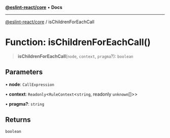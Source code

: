 [**@eslint-react/core**](../README.md) • **Docs**

***

[@eslint-react/core](../README.md) / isChildrenForEachCall

# Function: isChildrenForEachCall()

> **isChildrenForEachCall**(`node`, `context`, `pragma`?): `boolean`

## Parameters

• **node**: `CallExpression`

• **context**: `Readonly`\<`RuleContext`\<`string`, readonly `unknown`[]\>\>

• **pragma?**: `string`

## Returns

`boolean`
